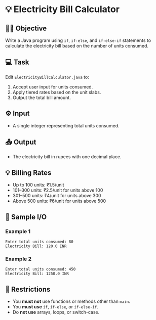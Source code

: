 # 💡 Electricity Bill Calculator

## 👨‍🏫 Objective
Write a Java program using `if`, `if-else`, and `if-else-if` statements to calculate the electricity bill based on the number of units consumed.

## 💻 Task
Edit `ElectricityBillCalculator.java` to:
1. Accept user input for units consumed.
2. Apply tiered rates based on the unit slabs.
3. Output the total bill amount.

## ⚙️ Input
- A single integer representing total units consumed.

## 📤 Output
- The electricity bill in rupees with one decimal place.

## 💡 Billing Rates
- Up to 100 units: ₹1.5/unit  
- 101–300 units: ₹2.5/unit for units above 100  
- 301–500 units: ₹4/unit for units above 300  
- Above 500 units: ₹6/unit for units above 500  

## 🧪 Sample I/O

### Example 1
```
Enter total units consumed: 80  
Electricity Bill: 120.0 INR
```

### Example 2
```
Enter total units consumed: 450  
Electricity Bill: 1250.0 INR
```

## 🚫 Restrictions
- You **must not** use functions or methods other than `main`.
- You **must use** `if`, `if-else`, or `if-else-if`.
- Do **not use** arrays, loops, or switch-case.
